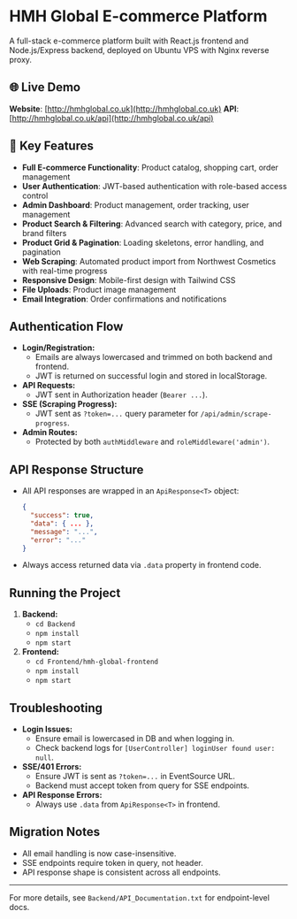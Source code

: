 # HMH Global E-commerce Platform

A full-stack e-commerce platform built with React.js frontend and Node.js/Express backend, deployed on Ubuntu VPS with Nginx reverse proxy.

## 🌐 Live Demo

**Website**: [http://hmhglobal.co.uk](http://hmhglobal.co.uk)
**API**: [http://hmhglobal.co.uk/api](http://hmhglobal.co.uk/api)

## 🚀 Key Features
- **Full E-commerce Functionality**: Product catalog, shopping cart, order management
- **User Authentication**: JWT-based authentication with role-based access control
- **Admin Dashboard**: Product management, order tracking, user management
- **Product Search & Filtering**: Advanced search with category, price, and brand filters
- **Product Grid & Pagination**: Loading skeletons, error handling, and pagination
- **Web Scraping**: Automated product import from Northwest Cosmetics with real-time progress
- **Responsive Design**: Mobile-first design with Tailwind CSS
- **File Uploads**: Product image management
- **Email Integration**: Order confirmations and notifications

## Authentication Flow
- **Login/Registration:**
  - Emails are always lowercased and trimmed on both backend and frontend.
  - JWT is returned on successful login and stored in localStorage.
- **API Requests:**
  - JWT sent in Authorization header (`Bearer ...`).
- **SSE (Scraping Progress):**
  - JWT sent as `?token=...` query parameter for `/api/admin/scrape-progress`.
- **Admin Routes:**
  - Protected by both `authMiddleware` and `roleMiddleware('admin')`.

## API Response Structure
- All API responses are wrapped in an `ApiResponse<T>` object:
  ```json
  {
    "success": true,
    "data": { ... },
    "message": "...",
    "error": "..."
  }
  ```
- Always access returned data via `.data` property in frontend code.

## Running the Project
1. **Backend:**
   - `cd Backend`
   - `npm install`
   - `npm start`
2. **Frontend:**
   - `cd Frontend/hmh-global-frontend`
   - `npm install`
   - `npm start`

## Troubleshooting
- **Login Issues:**
  - Ensure email is lowercased in DB and when logging in.
  - Check backend logs for `[UserController] loginUser found user: null`.
- **SSE/401 Errors:**
  - Ensure JWT is sent as `?token=...` in EventSource URL.
  - Backend must accept token from query for SSE endpoints.
- **API Response Errors:**
  - Always use `.data` from `ApiResponse<T>` in frontend.

## Migration Notes
- All email handling is now case-insensitive.
- SSE endpoints require token in query, not header.
- API response shape is consistent across all endpoints.

---
For more details, see `Backend/API_Documentation.txt` for endpoint-level docs.
